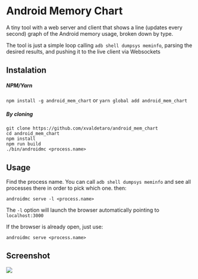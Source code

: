 # Android Memory Chart
A tiny tool with a web server and client that shows a line (updates every second) graph of the Android memory usage, broken down by type.

The tool is just a simple loop calling `adb shell dumpsys meminfo`, parsing the desired results, and pushing it to the live client via Websockets

## Instalation
##### NPM/Yarn
`npm install -g android_mem_chart`
or
`yarn global add android_mem_chart`

##### By cloning
```
git clone https://github.com/xvaldetaro/android_mem_chart
cd android_mem_chart
npm install
npm run build
./bin/androidmc <process.name>
```

## Usage
Find the process name. You can call `adb shell dumpsys meminfo` and see all processes there in order to pick which one.
then:

`androidmc serve -l <process.name>`

The `-l` option will launch the browser automatically pointing to `localhost:3000`

If the browser is already open, just use:

`androidmc serve <process.name>`

## Screenshot
![](https://github.com/xvaldetaro/android_mem_chart/blob/screenshots/screenshots/amc_animate.gif?raw=true)
